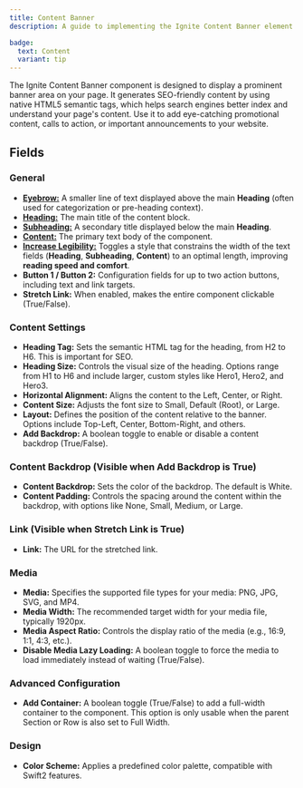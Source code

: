 ```yaml
---
title: Content Banner
description: A guide to implementing the Ignite Content Banner element

badge:
  text: Content
  variant: tip
--- 
```

    
The Ignite Content Banner component is designed to display a prominent banner area on your page. It generates SEO-friendly content by using native HTML5 semantic tags, which helps search engines better index and understand your page's content. Use it to add eye-catching promotional content, calls to action, or important announcements to your website.


## Fields
### General
- [**Eyebrow:**](/best-practices/content-best-practices#eyebrow) A smaller line of text displayed above the main **Heading** (often used for categorization or pre-heading context).
- [**Heading:**](/best-practices/content-best-practices#heading) The main title of the content block.
- [**Subheading:**](/best-practices/content-best-practices#subheading) A secondary title displayed below the main **Heading**.
- [**Content:**](/best-practices/content-best-practices#content-text) The primary text body of the component.
- [**Increase Legibility:**](/best-practices/ui-ux-best-practices#text-legibility) Toggles a style that constrains the width of the text fields (**Heading**, **Subheading**, **Content**) to an optimal length, improving **reading speed and comfort**.
- **Button 1 / Button 2:** Configuration fields for up to two action buttons, including text and link targets.
- **Stretch Link:** When enabled, makes the entire component clickable (True/False).

### Content Settings
- **Heading Tag:** Sets the semantic HTML tag for the heading, from H2 to H6. This is important for SEO.
- **Heading Size:** Controls the visual size of the heading. Options range from H1 to H6 and include larger, custom styles like Hero1, Hero2, and Hero3.
- **Horizontal Alignment:** Aligns the content to the Left, Center, or Right.
- **Content Size:** Adjusts the font size to Small, Default (Root), or Large.
- **Layout:** Defines the position of the content relative to the banner. Options include Top-Left, Center, Bottom-Right, and others.
- **Add Backdrop:** A boolean toggle to enable or disable a content backdrop (True/False).

### Content Backdrop (Visible when Add Backdrop is True)
  - **Content Backdrop:** Sets the color of the backdrop. The default is White.
  - **Content Padding:** Controls the spacing around the content within the backdrop, with options like None, Small, Medium, or Large.

### Link (Visible when Stretch Link is True)
  - **Link:** The URL for the stretched link.

### Media
- **Media:** Specifies the supported file types for your media: PNG, JPG, SVG, and MP4.
- **Media Width:** The recommended target width for your media file, typically 1920px.
- **Media Aspect Ratio:** Controls the display ratio of the media (e.g., 16:9, 1:1, 4:3, etc.).
- **Disable Media Lazy Loading:** A boolean toggle to force the media to load immediately instead of waiting (True/False).

### Advanced Configuration
- **Add Container:** A boolean toggle (True/False) to add a full-width container to the component. This option is only usable when the parent Section or Row is also set to Full Width.

### Design
- **Color Scheme:** Applies a predefined color palette, compatible with Swift2 features.